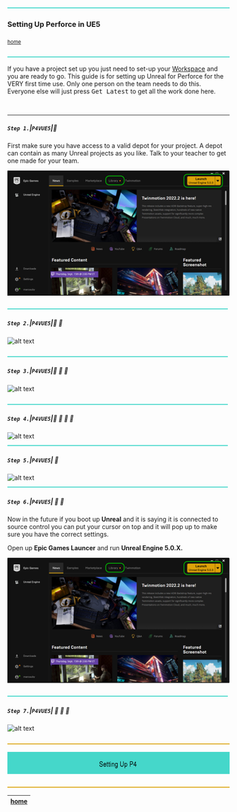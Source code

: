 ![](../images/line3.png)

### Setting Up Perforce in UE5

<sub>[home](../README.md#user-content-p4v)</sub>

![](../images/line3.png)

If you have a project set up you just need to set-up your [Workspace](https://github.com/maubanel/p4v-unreal/blob/main/workspaces/README.md#user-content-workspaces-in-p4v) and you are ready to go.  This guide is for setting up Unreal for Perforce for the VERY first time use. Only one person on the team needs to do this.  Everyone else will just press <kbd>Get Latest</kbd> to get all the work done here.

<br>

---


##### `Step 1.`\|`P4VUE5`|:small_blue_diamond:

First make sure you have access to a valid depot for your project.  A depot can contain as many Unreal projects as you like.  Talk to your teacher to get one made for your team.

![alt text](images/runUnrealEngine.png)

![](../images/line2.png)

##### `Step 2.`\|`P4VUE5`|:small_blue_diamond: :small_blue_diamond: 


![alt text](images/.png)


![](../images/line2.png)

##### `Step 3.`\|`P4VUE5`|:small_blue_diamond: :small_blue_diamond: :small_blue_diamond:

![alt text](images/.png)

![](../images/line2.png)

##### `Step 4.`\|`P4VUE5`|:small_blue_diamond: :small_blue_diamond: :small_blue_diamond: :small_blue_diamond:


![alt text](images/.png)
![](../images/line2.png)

##### `Step 5.`\|`P4VUE5`| :small_orange_diamond:


![alt text](images/.png)
![](../images/line2.png)

##### `Step 6.`\|`P4VUE5`| :small_orange_diamond: :small_blue_diamond:

Now in the future if you boot up **Unreal** and it is saying it is connected to source control you can put your cursor on top and it will pop up to make sure you have the correct settings.

Open up **Epic Games Launcer** and run **Unreal Engine 5.0.X.**

![run ue5](images/runUnrealEngine.png)

![](../images/line2.png)

##### `Step 7.`\|`P4VUE5`| :small_orange_diamond: :small_blue_diamond: :small_blue_diamond:

![alt text](images/.png)

![](../images/line.png)

![setting up p4 banner](images/banner.png)


![](../images/line.png)

| [home](../README.md#user-content-p4v) | 
|---|
